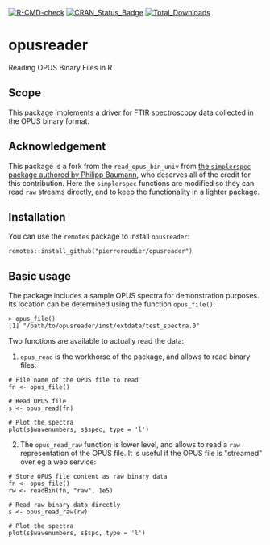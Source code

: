[![R-CMD-check](https://github.com/pierreroudier/opusreader/workflows/R-CMD-check/badge.svg)](https://github.com/pierreroudier/opusreader/actions)
[![CRAN_Status_Badge](http://www.r-pkg.org/badges/version/opusreader)](https://cran.r-project.org/package=opusreader)
[![Total_Downloads](http://cranlogs.r-pkg.org/badges/grand-total/opusreader)](https://cran.r-project.org/package=opusreader)

# opusreader

Reading OPUS Binary Files in R

## Scope

This package implements a driver for FTIR spectroscopy data collected in the OPUS binary format. 

## Acknowledgement

This package is a fork from the `read_opus_bin_univ` from [the `simplerspec` package authored by Philipp Baumann](https://github.com/philipp-baumann/simplerspec), who deserves all of the credit for this contribution. Here the `simplerspec` functions are modified so they can read `raw` streams directly, and to keep the functionality in a lighter package. 
 
## Installation

You can use the `remotes` package to install `opusreader`:

`remotes::install_github("pierreroudier/opusreader")`

## Basic usage

The package includes a sample OPUS spectra for demonstration purposes. Its location can be determined using the function `opus_file()`:

```
> opus_file()
[1] "/path/to/opusreader/inst/extdata/test_spectra.0"
```

Two functions are available to actually read the data:

1. `opus_read` is the workhorse of the package, and allows to read binary files:

```
# File name of the OPUS file to read
fn <- opus_file()

# Read OPUS file
s <- opus_read(fn)

# Plot the spectra
plot(s$wavenumbers, s$spec, type = 'l')
```

2. The `opus_read_raw` function is lower level, and allows to read a `raw` representation of the OPUS file. It is useful if the OPUS file is "streamed" over eg a web service:

```
# Store OPUS file content as raw binary data
fn <- opus_file()
rw <- readBin(fn, "raw", 1e5)

# Read raw binary data directly
s <- opus_read_raw(rw)

# Plot the spectra
plot(s$wavenumbers, s$spc, type = 'l')
```

